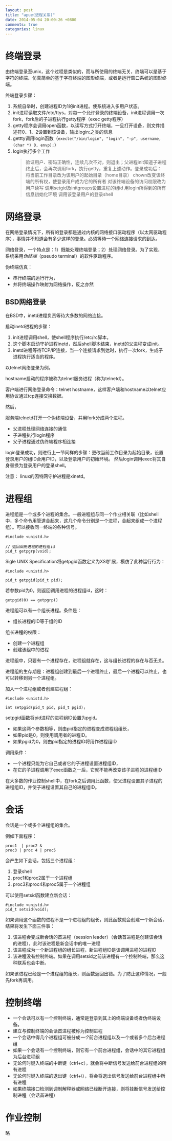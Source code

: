 ```yaml
---
layout: post
title: "apue(进程关系)"
date: 2014-05-04 20:00:26 +0800
comments: true
categories: linux
---
```



# 终端登录

由终端登录至unix，这个过程是类似的，而与所使用的终端无关，终端可以是基于字符的终端、仿真简单的基于字符终端的图形终端，或者是运行窗口系统的图形终端。

终端登录步骤：

1. 系统自举时，创建进程ID为1的init进程。使系统进入多用户状态。
2. init进程读取文件/etc/ttys，对每一个允许登录的终端设备，init进程调用一次fork，fork后的子进程执行getty程序（exec getty程序）
3. getty程序会调用open函数，以读写方式打开终端，一旦打开设备，则文件描述符0、1、2设置到该设备，输出login:之类的信息
4. gettty调用login函数（```execle("/bin/login", "login", "-p", username, (char *) 0, envp);```）
5. login执行多个工作
	> 验证用户、密码正确性，连续几次不对，则退出；父进程init知道子进程终止后，会再次调用fork，执行getty，重复上述动作。登录成功后：
	> 将当前工作目录改为该用户的起始目录（home目录）
	> chown改变该终端的所有权，使登录用户成为它的所有者
	> 对该终端设备的访问权限改为用户读写
	> 调用setgid及initgroups设置进程的组id
	> 用login所得到的所有信息初始化环境
	> 调用该登录用户的登录shell

<!-- more -->

# 网络登录

在网络登录情况下，所有的登录都是通过内核的网络接口驱动程序（以太网驱动程序），事情并不知道会有多少这样的登录。必须等待一个网络连接请求的到达。

网络登录，一个特点是：1）既能处理终端登录；2）处理网络登录。为了实现，系统采用*伪终端*（pseudo terminal）的软件驱动程序。

伪终端仿真：

* 串行终端的运行行为，
* 并将终端操作映射为网络操作，反之亦然

## BSD网络登录

在BSD中，inetd进程负责等待大多数的网络连接。

启动inetd进程的步骤：

1. init进程调用shell，使shell程序执行/etc/rc脚本，
2. 这个脚本启动守护进程inetd，然后shell脚本结束，inetd的父进程变成init。
3. inetd进程等待TCP/IP连接，当一个连接请求到达时，执行一次fork，生成子进程执行适当的程序。


以telnet网络登录为例。

hostname启动的程序被称为telnet服务进程（称为telnetd）。

客户端进行网络登录命令：telnet hostname，这样客户端和hostname以telnet应用协议通过tcp连接交换数据。

然后，

服务端telnetd打开一个伪终端设备，并用fork分成两个进程。

* 父进程处理网络连接的通信
* 子进程执行login程序
* 父子进程通过伪终端程序相连接

login登录成功，则进行上一节同样的步骤：更改当前工作目录为起始目录，设置登录用户的组ID合用户ID，以及登录用户的初始环境。
然后login调用exec将其自身替换为登录用户的登录shell。

注意：
linux的因特网守护进程是xinetd。

# 进程组

进程组是一个或多个进程的集合。一般进程组与同一个作业相关联（比如shell中，多个命令用管道合起来，这几个命令分别是一个进程，合起来组成一个进程组）。可以接收同一终端的各种信号。

```
#include <unistd.h>

// 返回调用进程的进程组id
pid_t getpgrp(void);

```

Sigle UNIX Specification将getpgid函数定义为XSI扩展，模仿了此种运行行为：

```
#include <unistd.h>

pid_t getpgid(pid_t pid);

```

若参数pid为0，则返回调用进程的进程组id，这时：

```
getpgid(0) == getpgrp()
```

进程组可以有一个组长进程。条件是：

* 组长进程的ID等于组的ID

组长进程的权限：

* 创建一个进程组
* 创建该组中的进程

进程组中，只要有一个进程存在，进程组就存在，这与组长进程的存在与否无关。

进程组的生存期是：进程组创建到最后一个进程终止，最后一个进程可以终止，也可以转移到另一个进程组。


加入一个进程组或者创建进程组：

```
#include <unistd.h>

int setpgid(pid_t pid, pid_t pgid);

```

setpgid函数将pid进程的进程组ID设置为pgid。

* 如果这两个参数相等，则由pid指定的进程变成进程组组长，
* 如果pid是0，则使用调用者的进程ID。
* 如果pgid为0，则由pid指定的进程ID将用作进程组ID

调用条件：

* 一个进程只能为它自己或者它的子进程设置进程组ID，
* 在它的子进程调用了exec函数之一后，它就不能再改变该子进程的进程组ID

在大多数的作业控制shell中，在fork之后调用此函数，使父进程设置其子进程的进程组ID，并使子进程设置其自己的进程组ID。


# 会话


会话是一个或多个进程组的集合。

例如下面程序：

```
proc1  | proc2 &
proc3 | proc 4 | proc5

```

会产生如下会话，包括三个进程组：
1. 登录shell
2. proc1和proc2属于一个进程组
3. proc3和proc4和proc5属于一个进程组

可以使用setsid函数建立新会话：

```
#include <unistd.h>
pid_t setsid(void);

```

如果调用这个函数的进程不是一个进程组的组长，则此函数就会创建一个新会话，结果将发生下面三件事：

1. 该进程会变成新会话的首进程（session leader）（会话首进程是创建该会话的进程），此时该进程是新会话中的唯一进程
2. 该进程成为一个新进程组的组长进程，新进程组ID是该调用进程的进程ID
3. 该进程没有控制终端。如果在调用setsid之前该进程有一个控制终端，那么这种联系也会中断。

如果该进程已经是一个进程组的组长，则函数返回出错。为了防止这种情况，一般先fork再调用。

# 控制终端

* 一个会话可以有一个控制终端，通常是登录到其上的终端设备或者伪终端设备。
* 建立与控制终端的会话首进程被称为控制进程
* 一个会话中得几个进程组可被分成*一个*前台进程组以及一个或者多个后台进程组
* 如果一个会话有一个控制终端，则它有一个前台进程组，会话中的其它进程组为后台进程组
* 无论何时键入终端的中断键（ctrl+c），就会将中断信号发送给前台进程组的所有进程
* 无论何时键入终端的退出键（ctrl+\），将会将退出信号发送给前台进程组中所有进程
* 如果终端接口检测到调制解释器或网络已经断开连接，则将挂断信号发送给控制进程（会话首进程）

# 作业控制

略


